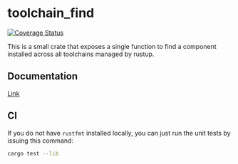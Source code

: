 # toolchain_find

[![Coverage Status](https://coveralls.io/repos/github/gsquire/toolchain_find/badge.svg?branch=master)](https://coveralls.io/github/gsquire/toolchain_find?branch=master)

This is a small crate that exposes a single function to find a component installed across all
toolchains managed by rustup.

## Documentation
[Link](https://docs.rs/toolchain_find)

## CI
If you do not have `rustfmt` installed locally, you can just run the unit tests by issuing this command:

```sh
cargo test --lib
```
